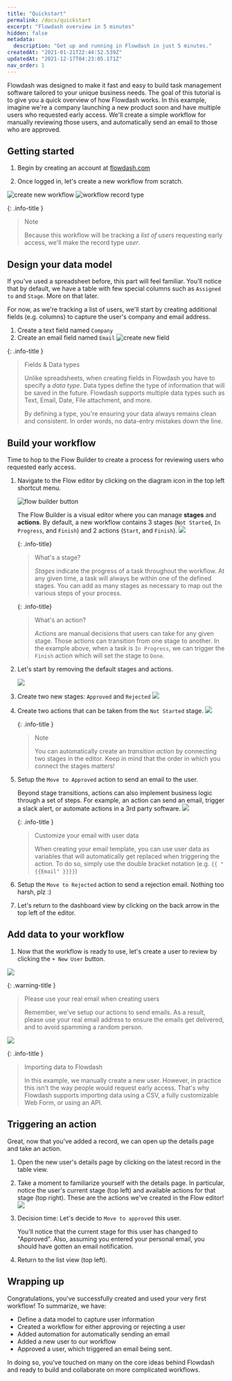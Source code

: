 ```yaml
---
title: "Quickstart"
permalink: /docs/quickstart
excerpt: "Flowdash overview in 5 minutes"
hidden: false
metadata: 
  description: "Get up and running in Flowdash in just 5 minutes."
createdAt: "2021-01-21T22:44:52.539Z"
updatedAt: "2021-12-17T04:23:05.171Z"
nav_order: 1
---
```

Flowdash was designed to make it fast and easy to build task management software tailored to your unique business needs. The goal of this tutorial is to give you a quick overview of how Flowdash works. In this example, imagine we're a company launching a new product soon and have multiple users who requested early access. We'll create a simple workflow for manually reviewing those users, and automatically send an email to those who are approved.

## Getting started

1. Begin by creating an account at [flowdash.com](https://flowdash.com)

2. Once logged in, let's create a new workflow from scratch. 

![create new workflow](/assets/images/20079d1-create-new-workflow.png)
![workflow record type](/assets/images/24db414-workflow-record-type.png)

{: .info-title }
> Note
> 
> Because this workflow will be tracking a *list of users* requesting early access, we'll make the record type *user*.

## Design your data model

If you've used a spreadsheet before, this part will feel familiar. You'll notice that by default, we have a table with few special columns such as `Assigned to` and  `Stage`. More on that later.

For now, as we're tracking a list of users, we'll start by creating additional fields (e.g. columns) to capture the user's company and email address.

1. Create a text field named `Company`
2. Create an email field named `Email`
![create new field](/assets/images/bb69512-create-new-field.png)

{: .info-title }
> Fields & Data types
> 
> Unlike spreadsheets, when creating fields in Flowdash you have to specify a *data type*. Data types define the type of information that will be saved in the future. Flowdash supports multiple data types such as Text, Email, Date, File attachment, and more.
> 
> By defining a type, you're ensuring your data always remains clean and consistent. In order words, no data-entry mistakes down the line.

## Build your workflow

Time to hop to the Flow Builder to create a process for reviewing users who requested early access. 

1. Navigate to the Flow editor by clicking on the diagram icon in the top left shortcut menu. 

    ![flow builder button](/assets/images/238bf72-flow-builder-button.png)

    The Flow Builder is a visual editor where you can manage **stages** and **actions**. By default, a new workflow contains 3 stages (`Not Started`, `In Progress`, and `Finish`) and 2 actions (`Start`, and `Finish`).
    ![](/assets/images/eb58315-Screen_Shot_2021-02-05_at_10.20.04_PM.png)

    {: .info-title}
    > What's a stage?
    > 
    > *Stages* indicate the progress of a task throughout the workflow. At any given time, a task will always be within one of the defined stages. You can add as many stages as necessary to map out the various steps of your process.
  
    {: .info-title}
    > What's an action?
    > 
    > *Actions* are manual decisions that users can take for any given stage. Those actions can transition from one stage to another. In the example above, when a task is `In Progress`, we can trigger the `Finish` action which will set the stage to `Done`.

2. Let's start by removing the default stages and actions.

    ![](/assets/images/d026876-remove-stages.gif)

3. Create two new stages: `Approved` and `Rejected`
    ![](/assets/images/0b4524e-new-stages.gif)

4. Create two actions that can be taken from the `Not Started` stage.
    ![](/assets/images/bcd8185-new-actions.gif)

    {: .info-title }
    > Note
    > 
    > You can automatically create an *transition action* by connecting two stages in the editor. Keep in mind that the order in which you connect the stages matters!

5. Setup the `Move to Approved` action to send an email to the user.

    Beyond stage transitions, actions can also implement business logic through a set of steps. For example, an action can send an email, trigger a slack alert, or automate actions in a 3rd party software.
    ![](/assets/images/636edbe-email-step.gif)

    {: .info-title }
    > Customize your email with user data
    >
    > When creating your email template, you can use user data as variables that will automatically get replaced when triggering the action. To do so, simply use the double bracket notation (e.g. `{{ "{{Email" }}}}`)

6. Setup the `Move to Rejected` action to send a rejection email. Nothing too harsh, plz :) 

7. Let's return to the dashboard view by clicking on the back arrow in the top left of the editor.

## Add data to your workflow 

1. Now that the workflow is ready to use, let's create a user to review by clicking the `+ New User` button.

![](/assets/images/2c69a8f-add-new-user.png)

{: .warning-title }
> Please use your real email when creating users
> 
> Remember, we've setup our actions to send emails. As a result, please use your real email address to ensure the emails get delivered, and to avoid spamming a random person.

![](/assets/images/c0e7178-import.png)

{: .info-title }
> Importing data to Flowdash
> 
> In this example, we manually create a new user. However, in practice this isn't the way people would request early access. That's why Flowdash supports importing data using a CSV, a fully customizable Web Form, or using an API.

## Triggering an action

Great, now that you've added a record, we can open up the details page and take an action.

1. Open the new user's details page by clicking on the latest record in the table view.

2. Take a moment to familiarize yourself with the details page. In particular, notice the user's current stage (top left) and available actions for that stage (top right). These are the actions we've created in the Flow editor!
    ![](/assets/images/78c0235-a384b72-Screen_Shot_2021-02-10_at_1.09.59_PM.png)

3. Decision time: Let's decide to `Move to approved` this user. 

    You'll notice that the current stage for this user has changed to "Approved". Also, assuming you entered your personal email, you should have gotten an email notification.

4. Return to the list view (top left).

## Wrapping up

Congratulations, you've successfully created and used your very first workflow! To summarize, we have:

* Define a data model to capture user information
* Created a workflow for either approving or rejecting a user
* Added automation for automatically sending an email
* Added a new user to our workflow
* Approved a user, which triggered an email being sent. 

In doing so, you've touched on many on the core ideas behind Flowdash and ready to build and collaborate on more complicated workflows.
